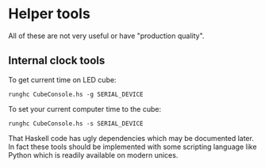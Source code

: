 <!-- -*- mode: markdown; coding: utf-8 -*- -->

# Helper tools

All of these are not very useful or have "production quality".

## Internal clock tools

To get current time on LED cube:

    runghc CubeConsole.hs -g SERIAL_DEVICE

To set your current computer time to the cube:

    runghc CubeConsole.hs -s SERIAL_DEVICE

That Haskell code has ugly dependencies which may be documented
later. In fact these tools should be implemented with some scripting
language like Python which is readily available on modern unices.
